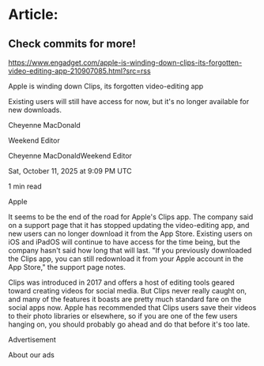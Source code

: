 # Article:

## Check commits for more!
https://www.engadget.com/apple-is-winding-down-clips-its-forgotten-video-editing-app-210907085.html?src=rss

Apple is winding down Clips, its forgotten video-editing app

Existing users will still have access for now, but it's no longer available for new downloads.

Cheyenne MacDonald

Weekend Editor

Cheyenne MacDonaldWeekend Editor

Sat, October 11, 2025 at 9:09 PM UTC

1 min read

Apple

It seems to be the end of the road for Apple's Clips app. The company said on a support page that it has stopped updating the video-editing app, and new users can no longer download it from the App Store. Existing users on iOS and iPadOS will continue to have access for the time being, but the company hasn't said how long that will last. "If you previously downloaded the Clips app, you can still redownload it from your Apple account in the App Store," the support page notes.

Clips was introduced in 2017 and offers a host of editing tools geared toward creating videos for social media. But Clips never really caught on, and many of the features it boasts are pretty much standard fare on the social apps now. Apple has recommended that Clips users save their  videos to their photo libraries or elsewhere, so if you are one of the few users hanging on, you should probably go ahead and do that before it's too late.

Advertisement

About our ads